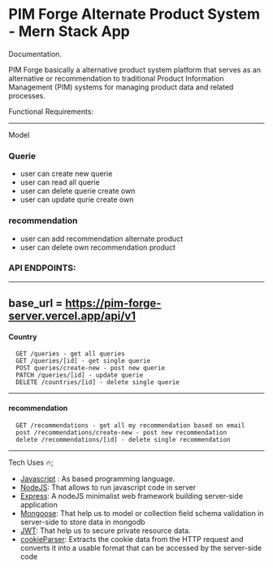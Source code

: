 # PIM Forge Alternate Product System - Mern Stack App

Documentation.

PIM Forge basically a alternative product system platform that serves as an alternative or recommendation to traditional Product Information Management (PIM) systems for managing product data and related processes.

Functional Requirements:

---

Model

### Querie

- user can create new querie
- user can read all querie
- user can delete querie create own
- user can update qurie create own

### recommendation

- user can add recommendation alternate product
- user can delete own recommendation product

### API ENDPOINTS:

---

## base_url = https://pim-forge-server.vercel.app/api/v1

#### Country

      GET /queries - get all queries
      GET /queries/[id] - get single querie
      POST queries/create-new - post new querie
      PATCH /queries/[id] - update querie
      DELETE /countries/[id] - delete single querie

---

#### recommendation

      GET /recommendations - get all my recommendation based on email
      post /recommendations/create-new - post new recommendation
      delete /recommendations/[id] - delete single recommendation

---

Tech Uses 🔥;

- [Javascript](https://developer.mozilla.org/en-US/docs/Web/JavaScript) : As based programming language.
- [NodeJS](https://nodejs.org/en): That allows to run javascript code in server
- [Express](https://expressjs.com/): A nodeJS minimalist web framework building server-side application
- [Mongoose](https://mongoosejs.com/): That help us to model or collection field schema validation in server-side to store data in mongodb
- [JWT](https://jwt.io/introduction): That help us to secure private resource data.
- [cookieParser](https://www.npmjs.com/package/cookie-parser): Extracts the cookie data from the HTTP request and converts it into a usable format that can be accessed by the server-side code
